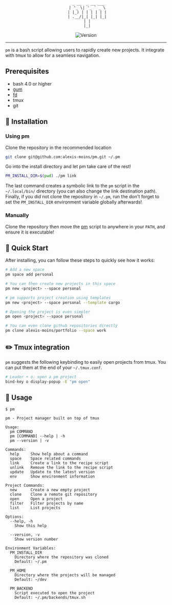 <div align='center'>

```
  _ __  _ __ ___
 | '_ \| '_ ` _ \
 | |_) | | | | | |
 | .__/|_| |_| |_|
 | |
 |_|
```

![Version](https://img.shields.io/badge/version-1.4.0-blue.svg)

</div>

---

`pm` is a bash script allowing users to rapidly create new projects. It integrate with tmux to allow for a seamless navigation.

## Prerequisites

- bash 4.0 or higher
- [gum](https://github.com/charmbracelet/gum)
- [fd](https://github.com/sharkdp/fd)
- tmux
- git


## 🧰 Installation

### Using pm

Clone the repository in the recommended location
```bash
git clone git@github.com:alexis-moins/pm.git ~/.pm
```

Go into the install directory and let pm take care of the rest!
```bash
PM_INSTALL_DIR=$(pwd) ./pm link
```

The last command creates a symbolic link to the `pm` script in the `~/.local/bin/` directory (you can also change the link destination path). Finally, if you did not clone the repository in `~/.pm`, run the don't forget to set the `PM_INSTALL_DIR` environment variable globally afterwards!

### Manually

Clone the repository then move the [pm](pm) script to anywhere in your `PATH`, and ensure it is executable!

## 🌱 Quick Start

After installing, you can follow these steps to quickly see how it works:

```bash
# Add a new space
pm space add personal

# You can then create new projects in this space
pm new <project> --space personal

# pm supports project creation using templates
pm new <project> --space personal --template cargo

# Opening the project is even simpler
pm open <project> --space personal

# You can even clone github repositories directly
pm clone alexis-moins/portfolio --space work
```

## ✏️  Tmux integration

`pm` suggests the following keybinding to easily open projects from tmux. You can put them at the end of your `~/.tmux.conf`.
```bash
# Leader + o: open a pm project
bind-key o display-popup -E "pm open"
```

## 🚦 Usage

```
$ pm

pm - Project manager built on top of tmux

Usage:
  pm COMMAND
  pm [COMMAND] --help | -h
  pm --version | -v

Commands:
  help     Show help about a command
  space    Space related commands
  link     Create a link to the recipe script
  unlink   Remove the link to the recipe script
  update   Update to the latest version
  env      Show environment information

Project Commands:
  new      Create a new empty project
  clone    Clone a remote git repository
  open     Open a project
  filter   Filter projects by name
  list     List projects

Options:
  --help, -h
    Show this help

  --version, -v
    Show version number

Environment Variables:
  PM_INSTALL_DIR
    Directory where the repository was cloned
    Default: ~/.pm

  PM_HOME
    Directory where the projects will be managed
    Default: ~/dev

  PM_BACKEND
    Script executed to open the project
    Default: ~/.pm/backends/tmux.sh
```
